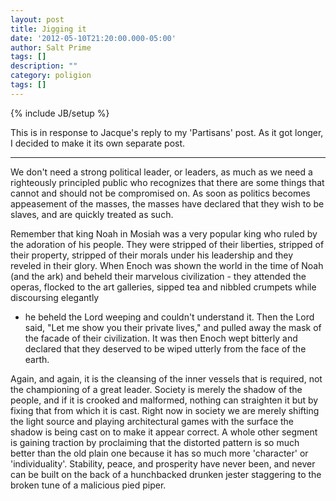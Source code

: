 ```yaml
---
layout: post
title: Jigging it
date: '2012-05-10T21:20:00.000-05:00'
author: Salt Prime
tags: []
description: ""
category: poligion
tags: []
---
```

{% include JB/setup %}


This is in response to Jacque's reply to my
'Partisans' post.  As it got longer, I decided to make it its own
separate post.

-----

We don't need a strong political leader, or leaders, as much as we
need a righteously principled public who recognizes that there are
some things that cannot and should not be compromised on.  As soon as
politics becomes appeasement of the masses, the masses have declared
that they wish to be slaves, and are quickly treated as such.

 Remember that king Noah in Mosiah was a very popular king who ruled
by the adoration of his people.  They were stripped of their
liberties, stripped of their property, stripped of their morals under
his leadership and they reveled in their glory.  When Enoch was shown
the world in the time of Noah (and the ark) and beheld their marvelous
civilization - they attended the operas, flocked to the  art
galleries, sipped tea and nibbled crumpets while discoursing elegantly
- he beheld the Lord weeping and couldn't understand it.  Then the
Lord said, "Let me show you their private lives," and pulled away the
mask of the facade of their civilization. It was then Enoch wept
bitterly and declared that they deserved to be wiped utterly from the
face of the earth.

Again, and again, it is the cleansing of the inner vessels that is
required, not the championing of a great leader.  Society is merely
the shadow of the people, and if it is crooked and malformed, nothing
can straighten it but by fixing that from which it is cast.  Right now
in society we are merely shifting the light source and playing
architectural games with the surface the shadow is being cast on to
make it appear correct.  A whole other segment is gaining traction by
proclaiming that the distorted pattern is so much better than the old
plain one because it has so much more 'character' or 'individuality'.
Stability, peace, and prosperity have never been, and never can be
built on the back of a hunchbacked drunken jester staggering to the
broken tune of a malicious pied piper.

